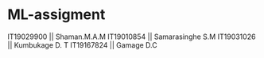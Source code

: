 # ML-assigment


IT19029900 || Shaman.M.A.M
IT19010854 || Samarasinghe S.M
IT19031026 || Kumbukage D. T
IT19167824 ||	Gamage D.C
